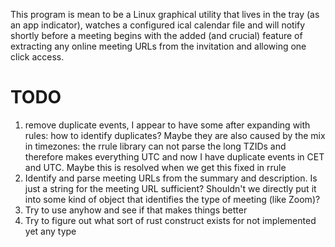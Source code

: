 This program is mean to be a Linux graphical utility that lives in the tray (as an app indicator), watches a configured ical calendar file and will notify shortly before a meeting begins with the added (and crucial) feature of extracting any online meeting URLs from the invitation and allowing one click access.

# TODO
1. remove duplicate events, I appear to have some after expanding with rules: how to identify duplicates? Maybe they are also caused by the mix in timezones: the rrule library can not parse the long TZIDs and therefore makes everything UTC and now I have duplicate events in CET and UTC. Maybe this is resolved when we get this fixed in rrule
1. Identify and parse meeting URLs from the summary and description. Is just a string for the meeting URL sufficient? Shouldn't we directly put it into some kind of object that identifies the type of meeting (like Zoom)?
1. Try to use anyhow and see if that makes things better
1. Try to figure out what sort of rust construct exists for not implemented yet any type

